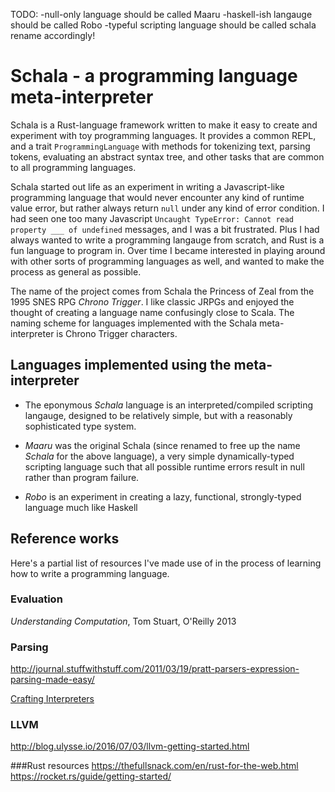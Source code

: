 
TODO:
-null-only language should be called Maaru
-haskell-ish langauge should be called Robo
-typeful scripting language should be called schala
rename accordingly!

# Schala - a programming language meta-interpreter

Schala is a Rust-language framework written to make it easy to
create and experiment with toy programming languages. It provides
a common REPL, and a trait `ProgrammingLanguage` with methods
for tokenizing text, parsing tokens, evaluating an abstract syntax tree,
and other tasks that are common to all programming languages.

Schala started out life as an experiment in writing a Javascript-like
programming language that would never encounter any kind of runtime value
error, but rather always return `null` under any kind of error condition. I had
seen one too many Javascript `Uncaught TypeError: Cannot read property ___ of
undefined` messages, and I was a bit frustrated.  Plus I had always wanted to
write a programming langauge from scratch, and Rust is a fun language to
program in.  Over time I became interested in playing around with other sorts
of programming languages as well, and wanted to make the process as general as
possible.

The name of the project comes from Schala the Princess of Zeal from the 1995
SNES RPG *Chrono Trigger*. I like classic JRPGs and enjoyed the thought of
creating a language name confusingly close to Scala. The naming scheme for
languages implemented with the Schala meta-interpreter is Chrono Trigger
characters.

## Languages implemented using the meta-interpreter

* The eponymous *Schala* language is an interpreted/compiled scripting langauge,
designed to be relatively simple, but with a reasonably sophisticated type
system.

* *Maaru* was the original Schala (since renamed to free up the name *Schala*
  for the above language), a very simple dynamically-typed scripting language
  such that all possible runtime errors result in null rather than program
  failure.

* *Robo* is an experiment in creating a lazy, functional, strongly-typed language
much like Haskell

## Reference works

Here's a partial list of resources I've made use of in the process
of learning how to write a programming language.

### Evaluation
*Understanding Computation*, Tom Stuart, O'Reilly 2013

### Parsing
http://journal.stuffwithstuff.com/2011/03/19/pratt-parsers-expression-parsing-made-easy/

[Crafting Interpreters](http://www.craftinginterpreters.com/)

### LLVM
http://blog.ulysse.io/2016/07/03/llvm-getting-started.html

###Rust resources
https://thefullsnack.com/en/rust-for-the-web.html
https://rocket.rs/guide/getting-started/
